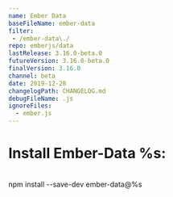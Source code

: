 ```yaml
---
name: Ember Data
baseFileName: ember-data
filter:
 - /ember-data\./
repo: emberjs/data
lastRelease: 3.16.0-beta.0
futureVersion: 3.16.0-beta.0
finalVersion: 3.16.0
channel: beta
date: 2019-12-20
changelogPath: CHANGELOG.md
debugFileName: .js
ignoreFiles:
  - ember.js
---
```

# Install Ember-Data %s:
<br>
npm install --save-dev ember-data@%s
